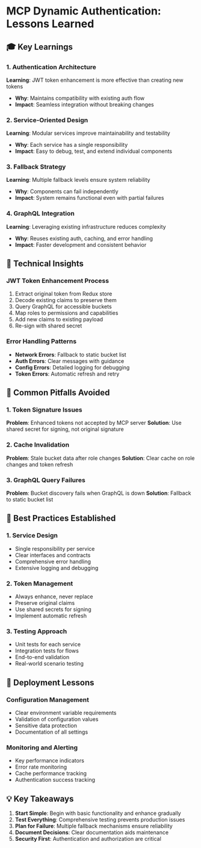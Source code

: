 # MCP Dynamic Authentication: Lessons Learned

## 🎓 Key Learnings

### 1. Authentication Architecture

**Learning**: JWT token enhancement is more effective than creating new tokens

- **Why**: Maintains compatibility with existing auth flow
- **Impact**: Seamless integration without breaking changes

### 2. Service-Oriented Design

**Learning**: Modular services improve maintainability and testability

- **Why**: Each service has a single responsibility
- **Impact**: Easy to debug, test, and extend individual components

### 3. Fallback Strategy

**Learning**: Multiple fallback levels ensure system reliability

- **Why**: Components can fail independently
- **Impact**: System remains functional even with partial failures

### 4. GraphQL Integration

**Learning**: Leveraging existing infrastructure reduces complexity

- **Why**: Reuses existing auth, caching, and error handling
- **Impact**: Faster development and consistent behavior

## 🔧 Technical Insights

### JWT Token Enhancement Process

1. Extract original token from Redux store
2. Decode existing claims to preserve them
3. Query GraphQL for accessible buckets
4. Map roles to permissions and capabilities
5. Add new claims to existing payload
6. Re-sign with shared secret

### Error Handling Patterns

- **Network Errors**: Fallback to static bucket list
- **Auth Errors**: Clear messages with guidance
- **Config Errors**: Detailed logging for debugging
- **Token Errors**: Automatic refresh and retry

## 🚨 Common Pitfalls Avoided

### 1. Token Signature Issues

**Problem**: Enhanced tokens not accepted by MCP server
**Solution**: Use shared secret for signing, not original signature

### 2. Cache Invalidation

**Problem**: Stale bucket data after role changes
**Solution**: Clear cache on role changes and token refresh

### 3. GraphQL Query Failures

**Problem**: Bucket discovery fails when GraphQL is down
**Solution**: Fallback to static bucket list

## 🎯 Best Practices Established

### 1. Service Design

- Single responsibility per service
- Clear interfaces and contracts
- Comprehensive error handling
- Extensive logging and debugging

### 2. Token Management

- Always enhance, never replace
- Preserve original claims
- Use shared secrets for signing
- Implement automatic refresh

### 3. Testing Approach

- Unit tests for each service
- Integration tests for flows
- End-to-end validation
- Real-world scenario testing

## 🚀 Deployment Lessons

### Configuration Management

- Clear environment variable requirements
- Validation of configuration values
- Sensitive data protection
- Documentation of all settings

### Monitoring and Alerting

- Key performance indicators
- Error rate monitoring
- Cache performance tracking
- Authentication success tracking

## 💡 Key Takeaways

1. **Start Simple**: Begin with basic functionality and enhance gradually
2. **Test Everything**: Comprehensive testing prevents production issues
3. **Plan for Failure**: Multiple fallback mechanisms ensure reliability
4. **Document Decisions**: Clear documentation aids maintenance
5. **Security First**: Authentication and authorization are critical
